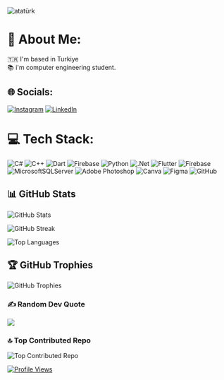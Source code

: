 ![atatürk](https://github.com/user-attachments/assets/430973eb-b152-48b7-954e-4aa017079130)

# 👤 About Me:
🇹🇷 I'm based in Turkiye <br>📚 i'm computer engineering student.


## 🌐 Socials:
[![Instagram](https://img.shields.io/badge/Instagram-%23E4405F.svg?logo=Instagram&logoColor=white)](https://instagram.com/hsnkrs.exe) [![LinkedIn](https://img.shields.io/badge/LinkedIn-%230077B5.svg?logo=linkedin&logoColor=white)](https://linkedin.com/in/hasan-karsi-97312a2a2/) 

# 💻 Tech Stack:
![C#](https://img.shields.io/badge/c%23-%23239120.svg?style=for-the-badge&logo=csharp&logoColor=white) ![C++](https://img.shields.io/badge/c++-%2300599C.svg?style=for-the-badge&logo=c%2B%2B&logoColor=white) ![Dart](https://img.shields.io/badge/dart-%230175C2.svg?style=for-the-badge&logo=dart&logoColor=white) ![Firebase](https://img.shields.io/badge/firebase-%23039BE5.svg?style=for-the-badge&logo=firebase) ![Python](https://img.shields.io/badge/python-3670A0?style=for-the-badge&logo=python&logoColor=ffdd54) ![.Net](https://img.shields.io/badge/.NET-5C2D91?style=for-the-badge&logo=.net&logoColor=white) ![Flutter](https://img.shields.io/badge/Flutter-%2302569B.svg?style=for-the-badge&logo=Flutter&logoColor=white) ![Firebase](https://img.shields.io/badge/firebase-a08021?style=for-the-badge&logo=firebase&logoColor=ffcd34) ![MicrosoftSQLServer](https://img.shields.io/badge/Microsoft%20SQL%20Server-CC2927?style=for-the-badge&logo=microsoft%20sql%20server&logoColor=white) ![Adobe Photoshop](https://img.shields.io/badge/adobe%20photoshop-%2331A8FF.svg?style=for-the-badge&logo=adobe%20photoshop&logoColor=white) ![Canva](https://img.shields.io/badge/Canva-%2300C4CC.svg?style=for-the-badge&logo=Canva&logoColor=white) ![Figma](https://img.shields.io/badge/figma-%23F24E1E.svg?style=for-the-badge&logo=figma&logoColor=white) ![GitHub](https://img.shields.io/badge/github-%23121011.svg?style=for-the-badge&logo=github&logoColor=white)
## 📊 GitHub Stats
![GitHub Stats](https://github-readme-stats.vercel.app/api?username=HasanKarsi&theme=shadow_red&hide_border=false&include_all_commits=false&count_private=false)<br/>

![GitHub Streak](https://github-readme-streak-stats.herokuapp.com/?user=HasanKarsi&theme=shadow_red&hide_border=false)<br/>

![Top Languages](https://github-readme-stats.vercel.app/api/top-langs/?username=HasanKarsi&theme=shadow_red&hide_border=false&include_all_commits=false&count_private=false&layout=compact)


## 🏆 GitHub Trophies
![GitHub Trophies](https://github-profile-trophy.vercel.app/?username=HasanKarsi&theme=shadow_red&no-frame=false&no-bg=true&margin-w=4)


### ✍️ Random Dev Quote
![](https://quotes-github-readme.vercel.app/api?type=vetical&theme=dark)

### 🔝 Top Contributed Repo
![Top Contributed Repo](https://github-contributor-stats.vercel.app/api?username=HasanKarsi&limit=5&theme=shadow_red&combine_all_yearly_contributions=true)


[![Profile Views](https://visitcount.itsvg.in/api?id=HasanKarsi&icon=0&color=4)](https://visitcount.itsvg.in)

<!-- Proudly created with GPRM ( https://gprm.itsvg.in ) -->
